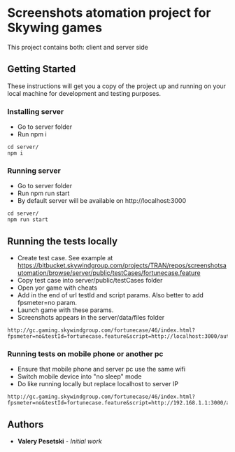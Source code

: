 # Screenshots atomation project for Skywing games

This project contains both: client and server side

## Getting Started

These instructions will get you a copy of the project up and running on your local machine for development and testing purposes. 
### Installing server

* Go to server folder
* Run npm i

```
cd server/
npm i
```

### Running server

* Go to server folder
* Run npm run start
* By default server will be available on http://localhost:3000

```
cd server/
npm run start
```

## Running the tests locally

* Create test case. See example at https://bitbucket.skywindgroup.com/projects/TRAN/repos/screenshotsautomation/browse/server/public/testCases/fortunecase.feature
* Copy test case into server/public/testCases folder
* Open yor game with cheats
* Add in the end of url testId and script params. Also better to add fpsmeter=no param.
* Launch game with these params.
* Screenshots appears in the server/data/files folder

```
http://gc.gaming.skywindgroup.com/fortunecase/46/index.html?fpsmeter=no&testId=fortunecase.feature&script=http://localhost:3000/automation/autotest.js
```
### Running tests on mobile phone or another pc

* Ensure that mobile phone and server pc use the same wifi
* Switch mobile device into "no sleep" mode
* Do like running locally but replace localhost to server IP

```
http://gc.gaming.skywindgroup.com/fortunecase/46/index.html?fpsmeter=no&testId=fortunecase.feature&script=http://192.168.1.1:3000/automation/autotest.js
```

## Authors

* **Valery Pesetski** - *Initial work* 

